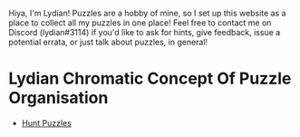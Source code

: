 Hiya, I'm Lydian! Puzzles are a hobby of mine, so I set up this website as a place to collect all my puzzles in one place! Feel free to contact me on Discord (lydian#3114) if you'd like to ask for hints, give feedback, issue a potential errata, or just talk about puzzles, in general!

# Lydian Chromatic Concept Of Puzzle Organisation
* [Hunt Puzzles](https://lydian11.github.io/huntpuzzles.html)
